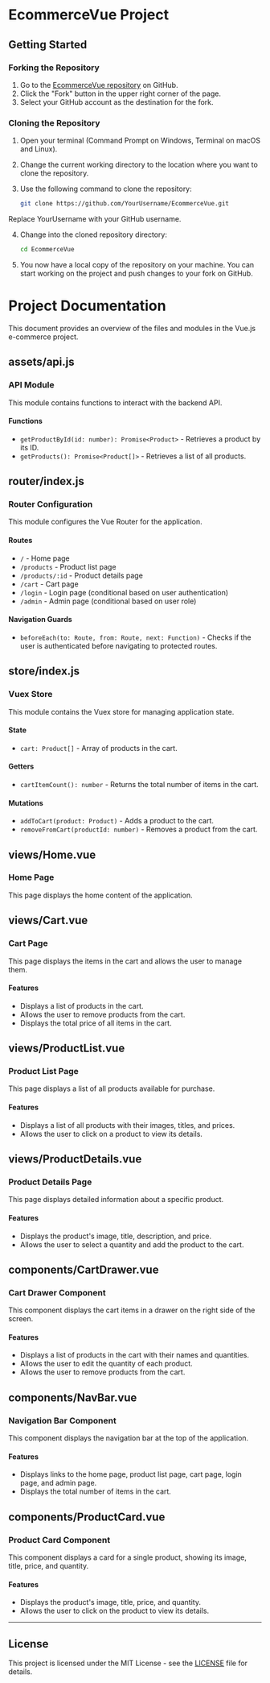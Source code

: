 # EcommerceVue Project

## Getting Started

### Forking the Repository

1. Go to the [EcommerceVue repository](https://github.com/NightDev19/EcommerceVue) on GitHub.
2. Click the "Fork" button in the upper right corner of the page.
3. Select your GitHub account as the destination for the fork.

### Cloning the Repository

1. Open your terminal (Command Prompt on Windows, Terminal on macOS and Linux).
2. Change the current working directory to the location where you want to clone the repository.
3. Use the following command to clone the repository:

   ```sh
   git clone https://github.com/YourUsername/EcommerceVue.git
   ```

Replace YourUsername with your GitHub username.

4. Change into the cloned repository directory:
   ```sh
   cd EcommerceVue
   ```
5. You now have a local copy of the repository on your machine. You can start working on the project and push changes to your fork on GitHub.

# Project Documentation

This document provides an overview of the files and modules in the Vue.js e-commerce project.

## assets/api.js

### API Module

This module contains functions to interact with the backend API.

#### Functions

- `getProductById(id: number): Promise<Product>` - Retrieves a product by its ID.
- `getProducts(): Promise<Product[]>` - Retrieves a list of all products.

## router/index.js

### Router Configuration

This module configures the Vue Router for the application.

#### Routes

- `/` - Home page
- `/products` - Product list page
- `/products/:id` - Product details page
- `/cart` - Cart page
- `/login` - Login page (conditional based on user authentication)
- `/admin` - Admin page (conditional based on user role)

#### Navigation Guards

- `beforeEach(to: Route, from: Route, next: Function)` - Checks if the user is authenticated before navigating to protected routes.

## store/index.js

### Vuex Store

This module contains the Vuex store for managing application state.

#### State

- `cart: Product[]` - Array of products in the cart.

#### Getters

- `cartItemCount(): number` - Returns the total number of items in the cart.

#### Mutations

- `addToCart(product: Product)` - Adds a product to the cart.
- `removeFromCart(productId: number)` - Removes a product from the cart.

## views/Home.vue

### Home Page

This page displays the home content of the application.

## views/Cart.vue

### Cart Page

This page displays the items in the cart and allows the user to manage them.

#### Features

- Displays a list of products in the cart.
- Allows the user to remove products from the cart.
- Displays the total price of all items in the cart.

## views/ProductList.vue

### Product List Page

This page displays a list of all products available for purchase.

#### Features

- Displays a list of all products with their images, titles, and prices.
- Allows the user to click on a product to view its details.

## views/ProductDetails.vue

### Product Details Page

This page displays detailed information about a specific product.

#### Features

- Displays the product's image, title, description, and price.
- Allows the user to select a quantity and add the product to the cart.

## components/CartDrawer.vue

### Cart Drawer Component

This component displays the cart items in a drawer on the right side of the screen.

#### Features

- Displays a list of products in the cart with their names and quantities.
- Allows the user to edit the quantity of each product.
- Allows the user to remove products from the cart.

## components/NavBar.vue

### Navigation Bar Component

This component displays the navigation bar at the top of the application.

#### Features

- Displays links to the home page, product list page, cart page, login page, and admin page.
- Displays the total number of items in the cart.

## components/ProductCard.vue

### Product Card Component

This component displays a card for a single product, showing its image, title, price, and quantity.

#### Features

- Displays the product's image, title, price, and quantity.
- Allows the user to click on the product to view its details.

---

## License

This project is licensed under the MIT License - see the [LICENSE](LICENSE) file for details.